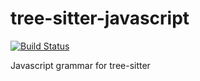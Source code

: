 tree-sitter-javascript
===========================

[![Build Status](https://travis-ci.org/tree-sitter/tree-sitter-javascript.svg?branch=master)](https://travis-ci.org/tree-sitter/tree-sitter-javascript)

Javascript grammar for tree-sitter
